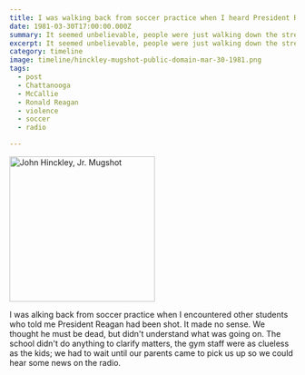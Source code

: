```yaml
---
title: I was walking back from soccer practice when I heard President Reagan had been shot.
date: 1981-03-30T17:00:00.000Z
summary: It seemed unbelievable, people were just walking down the street making this insane claim.
excerpt: It seemed unbelievable, people were just walking down the street making this insane claim.
category: timeline
image: timeline/hinckley-mugshot-public-domain-mar-30-1981.png
tags:
  - post 
  - Chattanooga
  - McCallie
  - Ronald Reagan
  - violence
  - soccer
  - radio

---
```


<a title="United States Federal Bureau of Investigation, Public domain, via Wikimedia Commons" href="https://commons.wikimedia.org/wiki/File:John_Hinckley,_Jr._Mugshot.png"><img width="256" alt="John Hinckley, Jr. Mugshot" src="https://upload.wikimedia.org/wikipedia/commons/d/d9/John_Hinckley%2C_Jr._Mugshot.png"></a>

I was alking back from soccer practice when I encountered other students who told me President Reagan had been shot. It made no sense. We thought he must be dead, but didn't understand what was going on. The school didn't do anything to clarify matters, the gym staff were as clueless as the kids; we had to wait until our parents came to pick us up so we could hear some news on the radio.